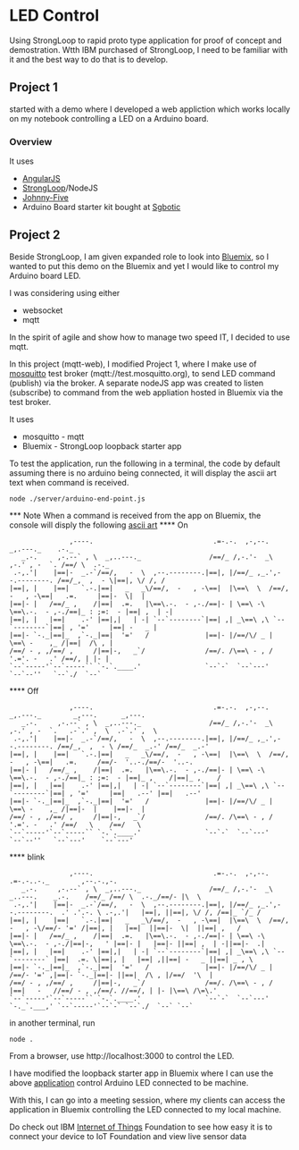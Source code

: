 # LED Control

Using StrongLoop to rapid proto type application for proof of concept and demostration.
Wtth IBM purchased of StrongLoop, I need to be familiar with it and the best way to do that is to develop.

## Project 1
started with a demo where I developed a web appliction which works locally on my notebook controlling a LED on a Arduino board.

### Overview
It uses
- [AngularJS](https://angularjs.org/)
- [StrongLoop](https://strongloop.com/)/NodeJS
- [Johnny-Five](http://johnny-five.io/)
- Arduino Board starter kit bought at [Sgbotic](http://www.sgbotic.com/)

## Project 2
Beside StrongLoop, I am given expanded role to look into [Bluemix](https://console.ng.bluemix.net/), so I wanted to put this demo on the Bluemix and yet I would like to control my Arduino board LED.

I was considering using either
- websocket
- mqtt

In the spirit of agile and show how to manage two speed IT, I decided to use mqtt.

In this project (mqtt-web), I modified Project 1, where I make use of [mosquitto](http://mosquitto.org/) test broker (mqtt://test.mosquitto.org), to send LED command (publish) via the broker. A separate nodeJS app was created to listen (subscribe) to command from the web appliation hosted in Bluemix via the test broker.

It uses
- mosquitto - mqtt
- Bluemix - StrongLoop loopback starter app

To test the application,
run the following in a terminal, the code by default assuming there is no arduino being connected, it will display the ascii art text when command is received.

    node ./server/arduino-end-point.js

*** Note
When a command is received from the app on Bluemix, the console will disply the following [ascii art]()
**** On


                   ,----.                              .=-.-.  ,-,--.                  _,.---._    .-._         
       _.-.     ,-.--` , \  _,..---._                 /==/_ /,-.'-  _\               ,-.' , -  `. /==/ \  .-._  
     .-,.'|    |==|-  _.-`/==/,   -  \  ,--.--------.|==|, |/==/_ ,_.',--.--------. /==/_,  ,  - \|==|, \/ /, / 
    |==|, |    |==|   `.-.|==|   _   _\/==/,  -   , -\==|  |\==\  \  /==/,  -   , -\==|   .=.     |==|-  \|  |  
    |==|- |   /==/_ ,    /|==|  .=.   |\==\.-.  - ,-./==|- | \==\ -\ \==\.-.  - ,-./==|_ : ;=:  - |==| ,  | -|  
    |==|, |   |==|    .-' |==|,|   | -| `--`--------`|==| ,| _\==\ ,\ `--`--------`|==| , '='     |==| -   _ |  
    |==|- `-._|==|_  ,`-._|==|  '='   /              |==|- |/==/\/ _ |              \==\ -    ,_ /|==|  /\ , |  
    /==/ - , ,/==/ ,     /|==|-,   _`/               /==/. /\==\ - , /               '.='. -   .' /==/, | |- |  
    `--`-----'`--`-----`` `-.`.____.'                `--`-`  `--`---'                  `--`--''   `--`./  `--`  

**** Off


                   ,----.                              .=-.-.  ,-,--.                  _,.---._        _,---.      _,---.  
       _.-.     ,-.--` , \  _,..---._                 /==/_ /,-.'-  _\               ,-.' , -  `.   .-`.' ,  \  .-`.' ,  \ 
     .-,.'|    |==|-  _.-`/==/,   -  \  ,--.--------.|==|, |/==/_ ,_.',--.--------. /==/_,  ,  - \ /==/_  _.-' /==/_  _.-' 
    |==|, |    |==|   `.-.|==|   _   _\/==/,  -   , -\==|  |\==\  \  /==/,  -   , -\==|   .=.     /==/-  '..-./==/-  '..-. 
    |==|- |   /==/_ ,    /|==|  .=.   |\==\.-.  - ,-./==|- | \==\ -\ \==\.-.  - ,-./==|_ : ;=:  - |==|_ ,    /|==|_ ,    / 
    |==|, |   |==|    .-' |==|,|   | -| `--`--------`|==| ,| _\==\ ,\ `--`--------`|==| , '='     |==|   .--' |==|   .--'  
    |==|- `-._|==|_  ,`-._|==|  '='   /              |==|- |/==/\/ _ |              \==\ -    ,_ /|==|-  |    |==|-  |     
    /==/ - , ,/==/ ,     /|==|-,   _`/               /==/. /\==\ - , /               '.='. -   .' /==/   \    /==/   \     
    `--`-----'`--`-----`` `-.`.____.'                `--`-`  `--`---'                  `--`--''   `--`---'    `--`---'     

**** blink


                   ,----.                              .=-.-.  ,-,--.                                      .=-.-..-._        ,--.-.,-.  
       _.-.     ,-.--` , \  _,..---._                 /==/_ /,-.'-  _\                 _..---.    _.-.    /==/_ /==/ \  .-._/==/- |\  \ 
     .-,.'|    |==|-  _.-`/==/,   -  \  ,--.--------.|==|, |/==/_ ,_.',--.--------.  .' .'.-. \ .-,.'|   |==|, ||==|, \/ /, /==|_ `/_ / 
    |==|, |    |==|   `.-.|==|   _   _\/==/,  -   , -\==|  |\==\  \  /==/,  -   , -\/==/- '=' /|==|, |   |==|  ||==|-  \|  ||==| ,   /  
    |==|- |   /==/_ ,    /|==|  .=.   |\==\.-.  - ,-./==|- | \==\ -\ \==\.-.  - ,-./|==|-,   ' |==|- |   |==|- ||==| ,  | -||==|-  .|   
    |==|, |   |==|    .-' |==|,|   | -| `--`--------`|==| ,| _\==\ ,\ `--`--------` |==|  .=. \|==|, |   |==| ,||==| -   _ ||==| _ , \  
    |==|- `-._|==|_  ,`-._|==|  '='   /              |==|- |/==/\/ _ |              /==/- '=' ,|==|- `-._|==|- ||==|  /\ , |/==/  '\  | 
    /==/ - , ,/==/ ,     /|==|-,   _`/               /==/. /\==\ - , /             |==|   -   //==/ - , ,/==/. //==/, | |- |\==\ /\=\.' 
    `--`-----'`--`-----`` `-.`.____.'                `--`-`  `--`---'              `-._`.___,' `--`-----'`--`-` `--`./  `--` `--`       


in another terminal, run

    node .

From a browser, use http://localhost:3000 to control the LED.

I have modified the loopback starter app in Bluemix where I can use the above [application](http://js-led.mybluemix.net/) control Arduino LED connected to be machine.

With this, I can go into a meeting session, where my clients can access the application in Bluemix controlling the LED connected to my local machine.

Do check out IBM [Internet of Things](https://quickstart.internetofthings.ibmcloud.com/#/) Foundation to see how easy it is to connect your device to IoT Foundation and view live sensor data

